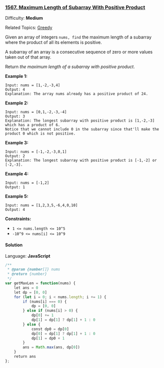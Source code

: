 ### [1567\. Maximum Length of Subarray With Positive Product](https://leetcode.com/problems/maximum-length-of-subarray-with-positive-product/)

Difficulty: **Medium**  

Related Topics: [Greedy](https://leetcode.com/tag/greedy/)


Given an array of integers `nums, find` the maximum length of a subarray where the product of all its elements is positive.

A subarray of an array is a consecutive sequence of zero or more values taken out of that array.

Return _the maximum length of a subarray with positive product_.

**Example 1:**

```
Input: nums = [1,-2,-3,4]
Output: 4
Explanation: The array nums already has a positive product of 24.
```

**Example 2:**

```
Input: nums = [0,1,-2,-3,-4]
Output: 3
Explanation: The longest subarray with positive product is [1,-2,-3] which has a product of 6.
Notice that we cannot include 0 in the subarray since that'll make the product 0 which is not positive.
```

**Example 3:**

```
Input: nums = [-1,-2,-3,0,1]
Output: 2
Explanation: The longest subarray with positive product is [-1,-2] or [-2,-3].
```

**Example 4:**

```
Input: nums = [-1,2]
Output: 1
```

**Example 5:**

```
Input: nums = [1,2,3,5,-6,4,0,10]
Output: 4
```

**Constraints:**

*   `1 <= nums.length <= 10^5`
*   `-10^9 <= nums[i] <= 10^9`


#### Solution

Language: **JavaScript**

```javascript
/**
 * @param {number[]} nums
 * @return {number}
 */
var getMaxLen = function(nums) {
    let ans = 0
    let dp = [0, 0]
    for (let i = 0; i < nums.length; i += 1) {
        if (nums[i] === 0) {
            dp = [0, 0]
        } else if (nums[i] > 0) {
            dp[0] += 1
            dp[1] = dp[1] ? dp[1] + 1 : 0
        } else {
            const dp0 = dp[0]
            dp[0] = dp[1] ? dp[1] + 1 : 0
            dp[1] = dp0 + 1
        }
        ans = Math.max(ans, dp[0])
    }
    return ans
};
```